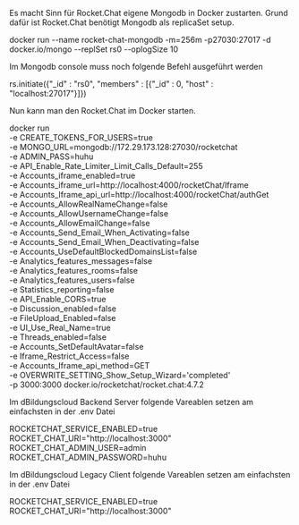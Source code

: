 
Es macht Sinn für Rocket.Chat eigene Mongodb in Docker zustarten. Grund dafür ist Rocket.Chat benötigt Mongodb als replicaSet setup.

docker run --name rocket-chat-mongodb -m=256m -p27030:27017 -d docker.io/mongo --replSet rs0 --oplogSize 10

Im Mongodb console muss noch folgende Befehl ausgeführt werden

rs.initiate({"_id" : "rs0", "members" : [{"_id" : 0, "host" : "localhost:27017"}]})

Nun kann man den Rocket.Chat im Docker starten.

docker run\
        -e CREATE_TOKENS_FOR_USERS=true \
        -e MONGO_URL=mongodb://172.29.173.128:27030/rocketchat  \
        -e ADMIN_PASS=huhu  \
        -e API_Enable_Rate_Limiter_Limit_Calls_Default=255  \
        -e Accounts_iframe_enabled=true  \
        -e Accounts_iframe_url=http://localhost:4000/rocketChat/Iframe \
        -e Accounts_Iframe_api_url=http://localhost:4000/rocketChat/authGet \
        -e Accounts_AllowRealNameChange=false \
        -e Accounts_AllowUsernameChange=false \
        -e Accounts_AllowEmailChange=false \
        -e Accounts_Send_Email_When_Activating=false \
        -e Accounts_Send_Email_When_Deactivating=false \
        -e Accounts_UseDefaultBlockedDomainsList=false \
        -e Analytics_features_messages=false \
        -e Analytics_features_rooms=false \
        -e Analytics_features_users=false \
        -e Statistics_reporting=false \
        -e API_Enable_CORS=true \
        -e Discussion_enabled=false \
        -e FileUpload_Enabled=false \
        -e UI_Use_Real_Name=true \
        -e Threads_enabled=false \
        -e Accounts_SetDefaultAvatar=false \
        -e Iframe_Restrict_Access=false \
        -e Accounts_Iframe_api_method=GET \
        -e OVERWRITE_SETTING_Show_Setup_Wizard='completed' \
        -p 3000:3000 docker.io/rocketchat/rocket.chat:4.7.2

Im dBildungscloud Backend Server folgende Vareablen setzen am einfachsten in der .env Datei

ROCKETCHAT_SERVICE_ENABLED=true
ROCKET_CHAT_URI="http://localhost:3000"
ROCKET_CHAT_ADMIN_USER=admin
ROCKET_CHAT_ADMIN_PASSWORD=huhu


Im dBildungscloud Legacy Client folgende Vareablen setzen am einfachsten in der .env Datei

ROCKETCHAT_SERVICE_ENABLED=true
ROCKET_CHAT_URI="http://localhost:3000"
